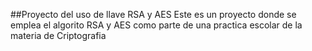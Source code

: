 ##Proyecto del uso de llave RSA y AES
Este es un proyecto donde se emplea el algorito RSA y AES como parte de una practica escolar de la materia de Criptografia
